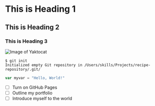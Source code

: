 # This is Heading 1
## This is Heading 2
### This is Heading 3

![Image of Yaktocat](https://octodex.github.com/images/yaktocat.png)


```
$ git init
Initialized empty Git repository in /Users/skills/Projects/recipe-repository/.git/
```

``` javascript
var myvar = "Hello, World!"
```

- [ ] Turn on GitHub Pages
- [ ] Outline my portfolio
- [ ] Introduce myself to the world

